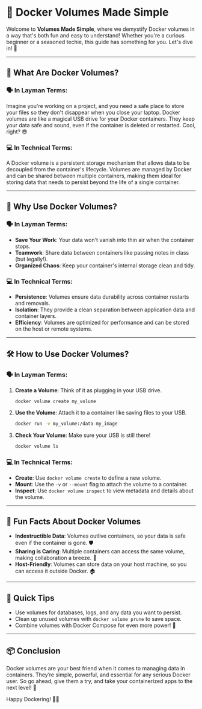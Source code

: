 # 🐳 Docker Volumes Made Simple

Welcome to **Volumes Made Simple**, where we demystify Docker volumes in a way that's both fun and easy to understand! Whether you're a curious beginner or a seasoned techie, this guide has something for you. Let's dive in! 🚀

---

## 📖 What Are Docker Volumes?

### 🗣️ In Layman Terms:
Imagine you're working on a project, and you need a safe place to store your files so they don't disappear when you close your laptop. Docker volumes are like a magical USB drive for your Docker containers. They keep your data safe and sound, even if the container is deleted or restarted. Cool, right? 😎

### 💻 In Technical Terms:
A Docker volume is a persistent storage mechanism that allows data to be decoupled from the container's lifecycle. Volumes are managed by Docker and can be shared between multiple containers, making them ideal for storing data that needs to persist beyond the life of a single container.

---

## 🎯 Why Use Docker Volumes?

### 🗣️ In Layman Terms:
- **Save Your Work**: Your data won't vanish into thin air when the container stops.
- **Teamwork**: Share data between containers like passing notes in class (but legally!).
- **Organized Chaos**: Keep your container's internal storage clean and tidy.

### 💻 In Technical Terms:
- **Persistence**: Volumes ensure data durability across container restarts and removals.
- **Isolation**: They provide a clean separation between application data and container layers.
- **Efficiency**: Volumes are optimized for performance and can be stored on the host or remote systems.

---

## 🛠️ How to Use Docker Volumes?

### 🗣️ In Layman Terms:
1. **Create a Volume**: Think of it as plugging in your USB drive.
    ```bash
    docker volume create my_volume
    ```
2. **Use the Volume**: Attach it to a container like saving files to your USB.
    ```bash
    docker run -v my_volume:/data my_image
    ```
3. **Check Your Volume**: Make sure your USB is still there!
    ```bash
    docker volume ls
    ```

### 💻 In Technical Terms:
- **Create**: Use `docker volume create` to define a new volume.
- **Mount**: Use the `-v` or `--mount` flag to attach the volume to a container.
- **Inspect**: Use `docker volume inspect` to view metadata and details about the volume.

---

## 🎉 Fun Facts About Docker Volumes

- **Indestructible Data**: Volumes outlive containers, so your data is safe even if the container is gone. 🛡️
- **Sharing is Caring**: Multiple containers can access the same volume, making collaboration a breeze. 🤝
- **Host-Friendly**: Volumes can store data on your host machine, so you can access it outside Docker. 🏠

---

## 🚀 Quick Tips

- Use volumes for databases, logs, and any data you want to persist.
- Clean up unused volumes with `docker volume prune` to save space.
- Combine volumes with Docker Compose for even more power! 💪

---

## 📦 Conclusion

Docker volumes are your best friend when it comes to managing data in containers. They’re simple, powerful, and essential for any serious Docker user. So go ahead, give them a try, and take your containerized apps to the next level! 🎉

Happy Dockering! 🐳✨